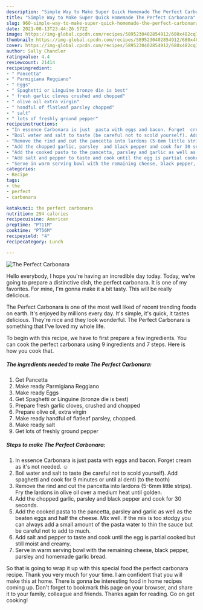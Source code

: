 ```yaml
---
description: "Simple Way to Make Super Quick Homemade The Perfect Carbonara"
title: "Simple Way to Make Super Quick Homemade The Perfect Carbonara"
slug: 960-simple-way-to-make-super-quick-homemade-the-perfect-carbonara
date: 2021-08-13T23:44:26.572Z
image: https://img-global.cpcdn.com/recipes/5895230402854912/680x482cq70/the-perfect-carbonara-recipe-main-photo.jpg
thumbnail: https://img-global.cpcdn.com/recipes/5895230402854912/680x482cq70/the-perfect-carbonara-recipe-main-photo.jpg
cover: https://img-global.cpcdn.com/recipes/5895230402854912/680x482cq70/the-perfect-carbonara-recipe-main-photo.jpg
author: Sally Chandler
ratingvalue: 4.4
reviewcount: 21414
recipeingredient:
- " Pancetta"
- " Parmigiana Reggiano"
- " Eggs"
- " Spaghetti or Linguine bronze die is best"
- " fresh garlic cloves crushed and chopped"
- " olive oil extra virgin"
- " handful of flatleaf parsley chopped"
- " salt"
- " lots of freshly ground pepper"
recipeinstructions:
- "In essence Carbonara is just  pasta with eggs and bacon. Forget  cream as it&#39;s not needed. ☺"
- "Boil water and salt to taste (be careful not to scold yourself). Add spaghetti and cook for 9 minutes or until al denti (to the tooth)"
- "Remove the rind and cut the pancetta into lardons (5-6mm little strips). Fry the lardons  in olive oil over a medium heat until golden."
- "Add the chopped garlic, parsley  and black pepper and cook for 30 seconds."
- "Add the cooked pasta to the pancetta, parsley and garlic as well as the beaten eggs and half the cheese. Mix well.  If the mix is too stodgy you can always add a small amount of the pasta water to thin the sauce but be careful not to add to much."
- "Add salt and pepper to taste and cook until the egg is partial cooked but still moist and creamy."
- "Serve in warm serving bowl with the remaining cheese, black pepper, parsley  and homemade garlic bread."
categories:
- Recipe
tags:
- the
- perfect
- carbonara

katakunci: the perfect carbonara 
nutrition: 294 calories
recipecuisine: American
preptime: "PT11M"
cooktime: "PT56M"
recipeyield: "4"
recipecategory: Lunch

---
```



![The Perfect Carbonara](https://img-global.cpcdn.com/recipes/5895230402854912/680x482cq70/the-perfect-carbonara-recipe-main-photo.jpg)

Hello everybody, I hope you're having an incredible day today. Today, we're going to prepare a distinctive dish, the perfect carbonara. It is one of my favorites. For mine, I'm gonna make it a bit tasty. This will be really delicious.



The Perfect Carbonara is one of the most well liked of recent trending foods on earth. It's enjoyed by millions every day. It's simple, it's quick, it tastes delicious. They're nice and they look wonderful. The Perfect Carbonara is something that I've loved my whole life.


To begin with this recipe, we have to first prepare a few ingredients. You can cook the perfect carbonara using 9 ingredients and 7 steps. Here is how you cook that.

<!--inarticleads1-->

##### The ingredients needed to make The Perfect Carbonara:

1. Get  Pancetta
1. Make ready  Parmigiana Reggiano
1. Make ready  Eggs
1. Get  Spaghetti or Linguine (bronze die is best)
1. Prepare  fresh garlic cloves, crushed and chopped
1. Prepare  olive oil, extra virgin
1. Make ready  handful of flatleaf parsley, chopped.
1. Make ready  salt
1. Get  lots of freshly ground pepper




<!--inarticleads2-->

##### Steps to make The Perfect Carbonara:

1. In essence Carbonara is just  pasta with eggs and bacon. Forget  cream as it&#39;s not needed. ☺
1. Boil water and salt to taste (be careful not to scold yourself). Add spaghetti and cook for 9 minutes or until al denti (to the tooth)
1. Remove the rind and cut the pancetta into lardons (5-6mm little strips). Fry the lardons  in olive oil over a medium heat until golden.
1. Add the chopped garlic, parsley  and black pepper and cook for 30 seconds.
1. Add the cooked pasta to the pancetta, parsley and garlic as well as the beaten eggs and half the cheese. Mix well.  If the mix is too stodgy you can always add a small amount of the pasta water to thin the sauce but be careful not to add to much.
1. Add salt and pepper to taste and cook until the egg is partial cooked but still moist and creamy.
1. Serve in warm serving bowl with the remaining cheese, black pepper, parsley  and homemade garlic bread.




So that is going to wrap it up with this special food the perfect carbonara recipe. Thank you very much for your time. I am confident that you will make this at home. There is gonna be interesting food in home recipes coming up. Don't forget to bookmark this page on your browser, and share it to your family, colleague and friends. Thanks again for reading. Go on get cooking!
